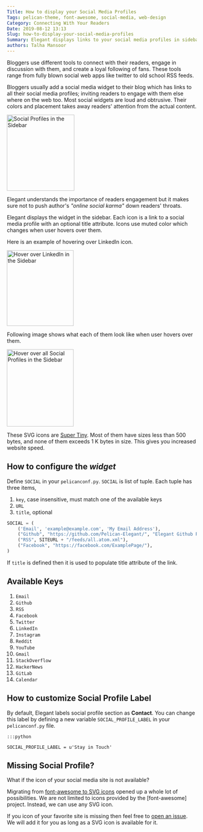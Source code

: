 ```yaml
---
Title: How to display your Social Media Profiles
Tags: pelican-theme, font-awesome, social-media, web-design
Category: Connecting With Your Readers
Date: 2019-08-12 13:13
Slug: how-to-display-your-social-media-profiles
Summary: Elegant displays links to your social media profiles in sidebar in a customizable manner
authors: Talha Mansoor
---
```


Bloggers use different tools to connect with their readers, engage in
discussion with them, and create a loyal following of fans. These tools range
from fully blown social web apps like twitter to old school RSS feeds.

Bloggers usually add a social media widget to their blog which has links to all their
social media profiles; inviting readers to engage with them else where on the
web too. Most social widgets are loud and obtrusive. Their colors and placement
takes away readers' attention from the actual content.

<img class="align-right" style="width: 179px; height: 202px"
src="{static}/images/social-profiles-sidebar-default-2019-08-12.png" alt="Social
Profiles in the Sidebar" />

Elegant understands the importance of readers engagement but it makes sure
not to push author's _"online social karma"_ down readers' throats.

Elegant displays the widget in the sidebar. Each icon is a link to a social
media profile with an optional title attribute. Icons use muted color which
changes when user hovers over them.

Here is an example of hovering over LinkedIn icon.

<img style="width: 177px; height: 201px"
src="{static}/images/social-profiles-sidebar-hover-linkedin-2019-08-12.png" alt="Hover over LinkedIn in the Sidebar" />

Following image shows what each of them look like when user hovers over them.

<img style="width: 177px; height: 205px"
src="{static}/images/social-profiles-sidebar-hover-2019-08-12.png" alt="Hover over all Social
Profiles in the Sidebar" />

These SVG icons are [Super Tiny](https://github.com/edent/SuperTinyIcons). Most of them have sizes less than 500 bytes, and none of them exceeds 1 K bytes in size. This gives you increased website speed.

## How to configure the _widget_

Define `SOCIAL` in your `pelicanconf.py`. `SOCIAL` is list of tuple. Each tuple
has three items,

1. `key`, case insensitive, must match one of the available keys
1. `URL`
1. `title`, optional

```python
SOCIAL = (
    ('Email', 'example@example.com', 'My Email Address'),
    ("Github", "https://github.com/Pelican-Elegant/", "Elegant Github Repository"),
    ("RSS", SITEURL + "/feeds/all.atom.xml"),
    ("Facebook", "https://facebook.com/ExamplePage/"),
)
```

If `title` is defined then it is used to populate title attribute of the link.

## Available Keys

1. `Email`
1. `Github`
1. `RSS`
1. `Facebook`
1. `Twitter`
1. `LinkedIn`
1. `Instagram`
1. `Reddit`
1. `YouTube`
1. `Gmail`
1. `StackOverflow`
1. `HackerNews`
1. `GitLab`
1. `Calendar`

## How to customize Social Profile Label

By default, Elegant labels social profile section as **Contact**. You can
change this label by defining a new variable `SOCIAL_PROFILE_LABEL` in your
`pelicanconf.py` file.

    :::python

    SOCIAL_PROFILE_LABEL = u'Stay in Touch'

## Missing Social Profile?

What if the icon of your social media site is not available?

Migrating from [font-awesome to SVG icons]({filename}./social-profiles-sidebar-deprecated.md) opened up a whole lot of possibilities. We are not limited to icons provided by the [font-awesome] project. Instead, we can use any SVG icon.

If you icon of your favorite site is missing then feel free to [open an issue](https://github.com/Pelican-Elegant/elegant/issues/new?labels=enhancement&title=[Request]%20Add%20new%20social%20icon%20in%20the%20sidebar). We will add it for you as long as a SVG icon is available for it.

